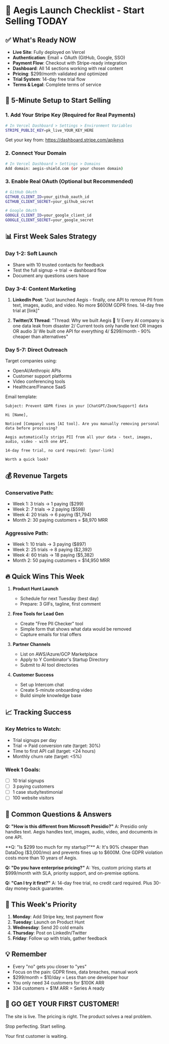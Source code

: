 # 🚀 Aegis Launch Checklist - Start Selling TODAY

## ✅ What's Ready NOW
- **Live Site**: Fully deployed on Vercel
- **Authentication**: Email + OAuth (GitHub, Google, SSO)
- **Payment Flow**: Checkout with Stripe-ready integration
- **Dashboard**: All 14 sections working with real content
- **Pricing**: $299/month validated and optimized
- **Trial System**: 14-day free trial flow
- **Terms & Legal**: Complete terms of service

## 🎯 5-Minute Setup to Start Selling

### 1. Add Your Stripe Key (Required for Real Payments)
```bash
# In Vercel Dashboard > Settings > Environment Variables
STRIPE_PUBLIC_KEY=pk_live_YOUR_KEY_HERE
```
Get your key from: https://dashboard.stripe.com/apikeys

### 2. Connect Your Domain
```bash
# In Vercel Dashboard > Settings > Domains
Add domain: aegis-shield.com (or your chosen domain)
```

### 3. Enable Real OAuth (Optional but Recommended)
```bash
# GitHub OAuth
GITHUB_CLIENT_ID=your_github_oauth_id
GITHUB_CLIENT_SECRET=your_github_secret

# Google OAuth
GOOGLE_CLIENT_ID=your_google_client_id
GOOGLE_CLIENT_SECRET=your_google_secret
```

## 📊 First Week Sales Strategy

### Day 1-2: Soft Launch
- Share with 10 trusted contacts for feedback
- Test the full signup → trial → dashboard flow
- Document any questions users have

### Day 3-4: Content Marketing
1. **LinkedIn Post**:
   "Just launched Aegis - finally, one API to remove PII from text, images, audio, and video. No more $600M GDPR fines. 14-day free trial at [link]"

2. **Twitter/X Thread**:
   "Thread: Why we built Aegis 🧵
   1/ Every AI company is one data leak from disaster
   2/ Current tools only handle text OR images OR audio
   3/ We built one API for everything
   4/ $299/month - 90% cheaper than alternatives"

### Day 5-7: Direct Outreach
Target companies using:
- OpenAI/Anthropic APIs
- Customer support platforms
- Video conferencing tools
- Healthcare/Finance SaaS

Email template:
```
Subject: Prevent GDPR fines in your [ChatGPT/Zoom/Support] data

Hi [Name],

Noticed [Company] uses [AI tool]. Are you manually removing personal data before processing?

Aegis automatically strips PII from all your data - text, images, audio, video - with one API.

14-day free trial, no card required: [your-link]

Worth a quick look?
```

## 💰 Revenue Targets

### Conservative Path:
- Week 1: 3 trials → 1 paying ($299)
- Week 2: 7 trials → 2 paying ($598)
- Week 4: 20 trials → 6 paying ($1,794)
- Month 2: 30 paying customers = $8,970 MRR

### Aggressive Path:
- Week 1: 10 trials → 3 paying ($897)
- Week 2: 25 trials → 8 paying ($2,392)
- Week 4: 60 trials → 18 paying ($5,382)
- Month 2: 50 paying customers = $14,950 MRR

## 🔥 Quick Wins This Week

1. **Product Hunt Launch**
   - Schedule for next Tuesday (best day)
   - Prepare: 3 GIFs, tagline, first comment

2. **Free Tools for Lead Gen**
   - Create "Free PII Checker" tool
   - Simple form that shows what data would be removed
   - Capture emails for trial offers

3. **Partner Channels**
   - List on AWS/Azure/GCP Marketplace
   - Apply to Y Combinator's Startup Directory
   - Submit to AI tool directories

4. **Customer Success**
   - Set up Intercom chat
   - Create 5-minute onboarding video
   - Build simple knowledge base

## 📈 Tracking Success

### Key Metrics to Watch:
- Trial signups per day
- Trial → Paid conversion rate (target: 30%)
- Time to first API call (target: <24 hours)
- Monthly churn rate (target: <5%)

### Week 1 Goals:
- [ ] 10 trial signups
- [ ] 3 paying customers
- [ ] 1 case study/testimonial
- [ ] 100 website visitors

## 🚨 Common Questions & Answers

**Q: "How is this different from Microsoft Presidio?"**
A: Presidio only handles text. Aegis handles text, images, audio, video, and documents in one API.

**Q: "Is $299 too much for my startup?"**
A: It's 90% cheaper than DataDog ($3,000/mo) and prevents fines up to $600M. One GDPR violation costs more than 10 years of Aegis.

**Q: "Do you have enterprise pricing?"**
A: Yes, custom pricing starts at $999/month with SLA, priority support, and on-premise options.

**Q: "Can I try it first?"**
A: 14-day free trial, no credit card required. Plus 30-day money-back guarantee.

## 🎯 This Week's Priority

1. **Monday**: Add Stripe key, test payment flow
2. **Tuesday**: Launch on Product Hunt
3. **Wednesday**: Send 20 cold emails
4. **Thursday**: Post on LinkedIn/Twitter
5. **Friday**: Follow up with trials, gather feedback

## 💡 Remember

- Every "no" gets you closer to "yes"
- Focus on the pain: GDPR fines, data breaches, manual work
- $299/month = $10/day = Less than one developer hour
- You only need 34 customers for $100K ARR
- 334 customers = $1M ARR = Series A ready

## 🚀 GO GET YOUR FIRST CUSTOMER!

The site is live. The pricing is right. The product solves a real problem.

Stop perfecting. Start selling.

Your first customer is waiting.